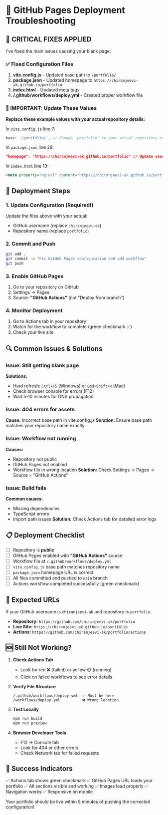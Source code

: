 # 🔧 GitHub Pages Deployment Troubleshooting

## 🚨 CRITICAL FIXES APPLIED

I've fixed the main issues causing your blank page:

### ✅ Fixed Configuration Files
1. **vite.config.js** - Updated base path to `/portfolio/`
2. **package.json** - Updated homepage to `https://chiranjeevi-ak.github.io/portfolio`
3. **index.html** - Updated meta tags
4. **/.github/workflows/deploy.yml** - Created proper workflow file

### 🎯 IMPORTANT: Update These Values

**Replace these example values with your actual repository details:**

In `vite.config.js` line 7:
```javascript
base: '/portfolio/', // Change 'portfolio' to your actual repository name
```

In `package.json` line 28:
```json
"homepage": "https://chiranjeevi-ak.github.io/portfolio" // Update username and repo name
```

In `index.html` line 13:
```html
<meta property="og:url" content="https://chiranjeevi-ak.github.io/portfolio/" />
```

## 🚀 Deployment Steps

### 1. Update Configuration (Required!)
Update the files above with your actual:
- GitHub username (replace `chiranjeevi-ak`)
- Repository name (replace `portfolio`)

### 2. Commit and Push
```bash
git add .
git commit -m "Fix GitHub Pages configuration and add workflow"
git push
```

### 3. Enable GitHub Pages
1. Go to your repository on GitHub
2. Settings → Pages
3. Source: **"GitHub Actions"** (not "Deploy from branch")

### 4. Monitor Deployment
1. Go to Actions tab in your repository
2. Watch for the workflow to complete (green checkmark ✅)
3. Check your live site

## 🔍 Common Issues & Solutions

### Issue: Still getting blank page
**Solutions:**
- Hard refresh: `Ctrl+F5` (Windows) or `Cmd+Shift+R` (Mac)
- Check browser console for errors (F12)
- Wait 5-10 minutes for DNS propagation

### Issue: 404 errors for assets
**Cause:** Incorrect base path in vite.config.js
**Solution:** Ensure base path matches your repository name exactly

### Issue: Workflow not running
**Causes:**
- Repository not public
- GitHub Pages not enabled
- Workflow file in wrong location
**Solution:** Check Settings → Pages → Source = "GitHub Actions"

### Issue: Build fails
**Common causes:**
- Missing dependencies
- TypeScript errors
- Import path issues
**Solution:** Check Actions tab for detailed error logs

## 📋 Deployment Checklist

- [ ] Repository is **public**
- [ ] GitHub Pages enabled with **"GitHub Actions"** source
- [ ] Workflow file at `/.github/workflows/deploy.yml`
- [ ] `vite.config.js` base path matches repository name
- [ ] `package.json` homepage URL is correct
- [ ] All files committed and pushed to `main` branch
- [ ] Actions workflow completed successfully (green checkmark)

## 🎯 Expected URLs

If your GitHub username is `chiranjeevi-ak` and repository is `portfolio`:

- **Repository:** `https://github.com/chiranjeevi-ak/portfolio`
- **Live Site:** `https://chiranjeevi-ak.github.io/portfolio`
- **Actions:** `https://github.com/chiranjeevi-ak/portfolio/actions`

## 🆘 Still Not Working?

1. **Check Actions Tab**
   - Look for red ❌ (failed) or yellow 🟡 (running)
   - Click on failed workflows to see error details

2. **Verify File Structure**
   ```
   /.github/workflows/deploy.yml  ✅ Must be here
   /workflows/deploy.yml          ❌ Wrong location
   ```

3. **Test Locally**
   ```bash
   npm run build
   npm run preview
   ```

4. **Browser Developer Tools**
   - F12 → Console tab
   - Look for 404 or other errors
   - Check Network tab for failed requests

## 🎉 Success Indicators

✅ Actions tab shows green checkmark
✅ GitHub Pages URL loads your portfolio
✅ All sections visible and working
✅ Images load properly
✅ Navigation works
✅ Responsive on mobile

Your portfolio should be live within 5 minutes of pushing the corrected configuration!